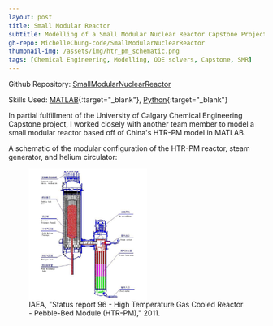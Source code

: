 ```yaml
---
layout: post
title: Small Modular Reactor
subtitle: Modelling of a Small Modular Nuclear Reactor Capstone Project
gh-repo: MichelleChung-code/SmallModularNuclearReactor
thumbnail-img: /assets/img/htr_pm_schematic.png
tags: [Chemical Engineering, Modelling, ODE solvers, Capstone, SMR]
---
```

Github Repository: [SmallModularNuclearReactor](https://github.com/MichelleChung-code/SmallModularNuclearReactor)

Skills Used: [MATLAB](https://www.mathworks.com/products/matlab.html){:target="_blank"}, [Python](https://www.python.org/){:target="_blank"}

In partial fulfillment of the University of Calgary Chemical Engineering Capstone project, I worked closely with another team member to model a small modular reactor based off of China's HTR-PM model in MATLAB.

A schematic of the modular configuration of the HTR-PM reactor, steam generator, and helium circulator:

<figure>
    <img src="../assets/img/htr_pm_schematic.png" alt="HTR-PM" style="width:55%; text-align: center; display: block;">
    <figcaption>IAEA, "Status report 96 - High Temperature Gas Cooled Reactor - Pebble-Bed Module (HTR-PM)," 2011.</figcaption>
</figure>
